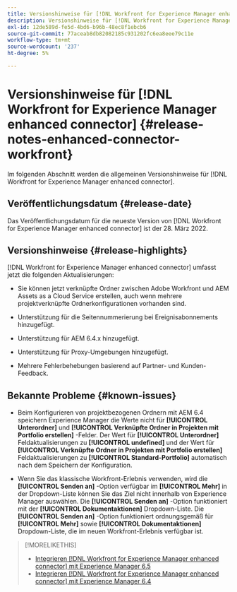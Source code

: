 ```yaml
---
title: Versionshinweise für [!DNL Workfront for Experience Manager enhanced connector]
description: Versionshinweise für [!DNL Workfront for Experience Manager enhanced connector]
exl-id: 12de589d-fe5d-4bd6-b96b-48ec8f1ebcb6
source-git-commit: 77aceab8db82082185c931202fc6ea8eee79c11e
workflow-type: tm+mt
source-wordcount: '237'
ht-degree: 5%

---
```


# Versionshinweise für [!DNL Workfront for Experience Manager enhanced connector] {#release-notes-enhanced-connector-workfront}

Im folgenden Abschnitt werden die allgemeinen Versionshinweise für [!DNL Workfront for Experience Manager enhanced connector].

## Veröffentlichungsdatum {#release-date}

Das Veröffentlichungsdatum für die neueste Version von [!DNL Workfront for Experience Manager enhanced connector] ist der 28. März 2022.

## Versionshinweise {#release-highlights}

[!DNL Workfront for Experience Manager enhanced connector] umfasst jetzt die folgenden Aktualisierungen:

* Sie können jetzt verknüpfte Ordner zwischen Adobe Workfront und AEM Assets as a Cloud Service erstellen, auch wenn mehrere projektverknüpfte Ordnerkonfigurationen vorhanden sind.

* Unterstützung für die Seitennummerierung bei Ereignisabonnements hinzugefügt.

* Unterstützung für AEM 6.4.x hinzugefügt.

* Unterstützung für Proxy-Umgebungen hinzugefügt.

* Mehrere Fehlerbehebungen basierend auf Partner- und Kunden-Feedback.

## Bekannte Probleme {#known-issues}

* Beim Konfigurieren von projektbezogenen Ordnern mit AEM 6.4 speichern Experience Manager die Werte nicht für **[!UICONTROL Unterordner]** und **[!UICONTROL Verknüpfte Ordner in Projekten mit Portfolio erstellen]** -Felder. Der Wert für **[!UICONTROL Unterordner]** Feldaktualisierungen zu **[!UICONTROL undefined]** und der Wert für **[!UICONTROL Verknüpfte Ordner in Projekten mit Portfolio erstellen]** Feldaktualisierungen zu **[!UICONTROL Standard-Portfolio]** automatisch nach dem Speichern der Konfiguration.

* Wenn Sie das klassische Workfront-Erlebnis verwenden, wird die **[!UICONTROL Senden an]** -Option verfügbar im **[!UICONTROL Mehr]** in der Dropdown-Liste können Sie das Ziel nicht innerhalb von Experience Manager auswählen. Die **[!UICONTROL Senden an]** -Option funktioniert mit der **[!UICONTROL Dokumentaktionen]** Dropdown-Liste. Die **[!UICONTROL Senden an]** -Option funktioniert ordnungsgemäß für **[!UICONTROL Mehr]** sowie **[!UICONTROL Dokumentaktionen]** Dropdown-Liste, die im neuen Workfront-Erlebnis verfügbar ist.

>[!MORELIKETHIS]
>
>* [Integrieren [!DNL Workfront for Experience Manager enhanced connector] mit Experience Manager 6.5](https://experienceleague.adobe.com/docs/experience-manager-65/assets/integrations/workfront-integrations.html?lang=en)
>* [Integrieren [!DNL Workfront for Experience Manager enhanced connector] mit Experience Manager 6.4](https://experienceleague.adobe.com/docs/experience-manager-64/assets/integrations/workfront-integrations.html?lang=en)

